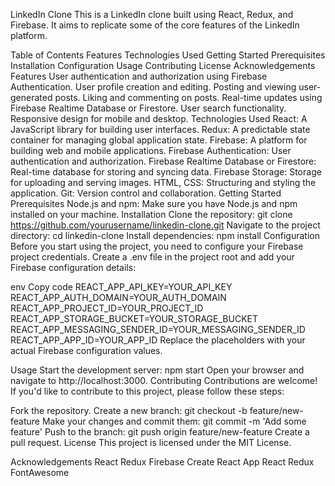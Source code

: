 LinkedIn Clone
This is a LinkedIn clone built using React, Redux, and Firebase. It aims to replicate some of the core features of the LinkedIn platform.

Table of Contents
Features
Technologies Used
Getting Started
Prerequisites
Installation
Configuration
Usage
Contributing
License
Acknowledgements
Features
User authentication and authorization using Firebase Authentication.
User profile creation and editing.
Posting and viewing user-generated posts.
Liking and commenting on posts.
Real-time updates using Firebase Realtime Database or Firestore.
User search functionality.
Responsive design for mobile and desktop.
Technologies Used
React: A JavaScript library for building user interfaces.
Redux: A predictable state container for managing global application state.
Firebase: A platform for building web and mobile applications.
Firebase Authentication: User authentication and authorization.
Firebase Realtime Database or Firestore: Real-time database for storing and syncing data.
Firebase Storage: Storage for uploading and serving images.
HTML, CSS: Structuring and styling the application.
Git: Version control and collaboration.
Getting Started
Prerequisites
Node.js and npm: Make sure you have Node.js and npm installed on your machine.
Installation
Clone the repository: git clone https://github.com/yourusername/linkedin-clone.git
Navigate to the project directory: cd linkedin-clone
Install dependencies: npm install
Configuration
Before you start using the project, you need to configure your Firebase project credentials. Create a .env file in the project root and add your Firebase configuration details:

env
Copy code
REACT_APP_API_KEY=YOUR_API_KEY
REACT_APP_AUTH_DOMAIN=YOUR_AUTH_DOMAIN
REACT_APP_PROJECT_ID=YOUR_PROJECT_ID
REACT_APP_STORAGE_BUCKET=YOUR_STORAGE_BUCKET
REACT_APP_MESSAGING_SENDER_ID=YOUR_MESSAGING_SENDER_ID
REACT_APP_APP_ID=YOUR_APP_ID
Replace the placeholders with your actual Firebase configuration values.

Usage
Start the development server: npm start
Open your browser and navigate to http://localhost:3000.
Contributing
Contributions are welcome! If you'd like to contribute to this project, please follow these steps:

Fork the repository.
Create a new branch: git checkout -b feature/new-feature
Make your changes and commit them: git commit -m 'Add some feature'
Push to the branch: git push origin feature/new-feature
Create a pull request.
License
This project is licensed under the MIT License.

Acknowledgements
React
Redux
Firebase
Create React App
React Redux
FontAwesome